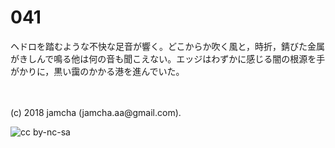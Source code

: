 

# 041

ヘドロを踏むような不快な足音が響く。どこからか吹く風と，時折，錆びた金属がきしんで鳴る他は何の音も聞こえない。エッジはわずかに感じる闇の根源を手がかりに，黒い靄のかかる港を進んでいた。  

<br>  
<br>  
(c) 2018 jamcha (jamcha.aa@gmail.com).  

![cc by-nc-sa](https://i.creativecommons.org/l/by-nc-sa/4.0/88x31.png)  

